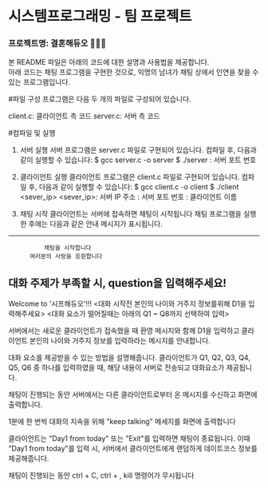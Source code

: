# 시스템프로그래밍 - 팀 프로젝트
### 프로젝트명: 결혼해듀오 🤵💍👰

본 README 파일은 아래의 코드에 대한 설명과 사용법을 제공합니다. <br>
아래 코드는 채팅 프로그램을 구현한 것으로, 익명의 남녀가 채팅 상에서 인연을 찾을 수 있는 프로그램입니다.

#파일 구성
프로그램은 다음 두 개의 파일로 구성되어 있습니다.

client.c: 클라이언트 측 코드
server.c: 서버 측 코드

#컴파일 및 실행
1. 서버 실행
서버 프로그램은 server.c 파일로 구현되어 있습니다.
컴파일 후, 다음과 같이 실행할 수 있습니다:
$ gcc server.c -o server
$ ./server <portnum>
<portnum>: 서버 포트 번호

2. 클라이언트 실행
클라이언트 프로그램은 client.c 파일로 구현되어 있습니다.
컴파일 후, 다음과 같이 실행할 수 있습니다:
$ gcc client.c -o client
$ ./client <sever_ip> <portnum> <name>
<sever_ip>: 서버 IP 주소
<portnum>: 서버 포트 번호
<name>: 클라이언트 이름

3. 채팅 시작
클라이언트는 서버에 접속하면 채팅이 시작됩니다
채팅 프로그램을 실행한 후에는 다음과 같은 안내 메시지가 표시됩니다.
---------------------------------------------------
              채팅을 시작합니다                       
          여러분의 사랑을 응원합니다                  
  대화 주제가 부족할 시, question을 입력해주세요!        
----------------------------------------------------
Welcome to '시프해듀오'!!!
<대화 시작전 본인의 나이와 거주지 정보를위해 D1을 입력해주세요>
<대화 요소가 떨어질때는 아래의 Q1 ~ Q8까지 선택하여 입력>

서버에서는 새로운 클라이언트가 접속했을 때 환영 메시지와 함께 D1을 입력하고 클라이언트 본인의 나이와 거주지 정보를 입력하라는 메시지를 안내합니다.

 대화 요소를 제공받을 수 있는 방법을 설명해줍니다. 클라이언트가 Q1, Q2, Q3, Q4, Q5, Q6 중 하나를 입력하였을 때, 해당 내용이 서버로 전송되고 대화요소가 제공됩니다.

채팅이 진행되는 동안 서버에서는 다른 클라이언트로부터 온 메시지를 수신하고 화면에 출력합니다.

1분에 한 번씩 대화의 지속을 위해 "keep talking" 메세지를 화면에 출력합니다

클라이언트는 "Day1 from today" 또는 "Exit"를 입력하면 채팅이 종료됩니다.
이때 "Day1 from today"를 입력 시, 서버에서 클라이언트에게 랜덤하게 데이트코스 정보를 제공해줍니다.

채팅이 진행되는 동안 ctrl + C, ctrl + \, kill 명령어가 무시됩니다
